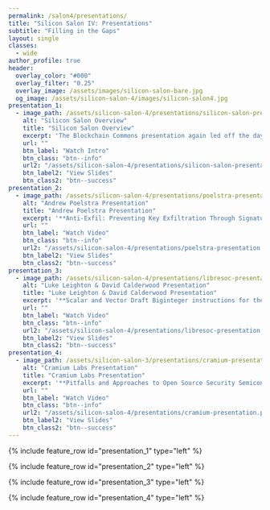 ```yaml
---
permalink: /salon4/presentations/
title: "Silicon Salon IV: Presentations"
subtitle: "Filling in the Gaps"
layout: single
classes:
  - wide
author_profile: true
header:
  overlay_color: "#000"
  overlay_filter: "0.25"
  overlay_image: /assets/images/silicon-salon-bare.jpg
  og_image: /assets/silicon-salon-4/images/silicon-salon4.jpg
presentation_1:
  - image_path: /assets/silicon-salon-4/presentations/silicon-salon-presentation.jpg
    alt: "Silicon Salon Overview"
    title: "Silicon Salon Overview"
    excerpt: 'The Blockchain Commons presentation again led off the day.'
    url: ""
    btn_label: "Watch Intro"
    btn_class: "btn--info"
    url2: "/assets/silicon-salon-4/presentations/silicon-salon-presentation.pdf"
    btn_label2: "View Slides"
    btn_class2: "btn--success"
presentation_2:
  - image_path: /assets/silicon-salon-4/presentations/poelstra-presentation.jpg
    alt: "Andrew Poelstra Presentation"
    title: "Andrew Poelstra Presentation"
    excerpt: '**Anti-Exfil: Preventing Key Exfiltration Through Signature Nonce Data.** Secure nonce generation is critical to EC signature generation. If a hardware wallet fails to generate these nonces uniformly at random, then key leakage will occur. This talk introduces "anti-exfil", a two-round interactive  protocol for producing a signature.'
    url: ""
    btn_label: "Watch Video"
    btn_class: "btn--info"
    url2: "/assets/silicon-salon-4/presentations/poelstra-presentation.pdf"
    btn_label2: "View Slides"
    btn_class2: "btn--success"
presentation_3:
  - image_path: /assets/silicon-salon-4/presentations/libresoc-presentation.jpg
    alt: "Luke Leighton & David Calderwood Presentation"
    title: "Luke Leighton & David Calderwood Presentation"
    excerpt: '**Scalar and Vector Draft Biginteger instructions for the Power ISA.** Most RISC ISAs are missing instructions that allow for easy chaining to create Vector results for biginteger operation. This presentation describes the need for 3-in 2-out instructions that greatly simplify biginteger operations as a key strategic requirement for semiconductor design.'
    url: ""
    btn_label: "Watch Video"
    btn_class: "btn--info"
    url2: "/assets/silicon-salon-4/presentations/libresoc-presentation.pdf"
    btn_label2: "View Slides"
    btn_class2: "btn--success"
presentation_4:
  - image_path: /assets/silicon-salon-3/presentations/cramium-presentation.jpg
    alt: "Cramium Labs Presentation"
    title: "Cramium Labs Presentation"
    excerpt: '**Pitfalls and Approaches to Open Source Security Semiconductor.** It&rsquo;s not straightforward to extend the open-source approach to security semiconductors. This talk describes some open-source history, explains Cramium&rsquo;s approach to navigating these problems, and provides at least some of the benefits of open source in the context of semiconductor design.'
    url: ""
    btn_label: "Watch Video"
    btn_class: "btn--info"
    url2: "/assets/silicon-salon-4/presentations/cramium-presentation.pdf"
    btn_label2: "View Slides"
    btn_class2: "btn--success"
---
```


{% include feature_row id="presentation_1" type="left" %}

{% include feature_row id="presentation_2" type="left" %}

{% include feature_row id="presentation_3" type="left" %}

{% include feature_row id="presentation_4" type="left" %}

